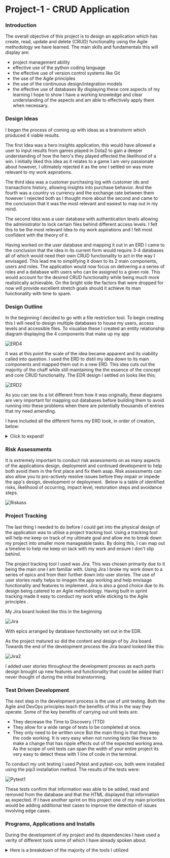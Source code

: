 # **Project-1 - CRUD Application**

### **Introduction**
The overall objective of this project is to design an application which has  create, read, update and delete (CRUD) functionality using the Agile methodology we have learned. 
The main skills and fundamentals this will display are:
* project management ability
* effective use of the python coding language
* the effective use of version control systems like Git
* the use of the Agile principles
* the use of the continuous design/integration models
* the effective use of databases
By displaying these core aspects of my learning I hope to show I have a working knowledge and clear understanding of the aspects and am able to effectively apply them when necessary. 



### **Design Ideas**
I began the process of  coming up with ideas as a brainstorm which produced 4 viable results.

The first Idea was a hero insights application, this would have allowed a user to input results from games played in Dota2 to gain a deeper understanding of how the hero's they played effected the likelihood of a win. 
I initially liked this idea as it relates to a game I am very passionate about however, I ultimately rejected it as the one I settled on was more relevant to my work aspirations.

The third idea was a customer purchasing log with customer ids and transactions history, allowing insights into purchase behavior. And the fourth was a country vs currency and the exchange rate between them however I rejected both as I thought more about the second and came to the conclusion that it was the most relevant and easiest to map out in my mind. 

The second Idea was a user database with authentication levels allowing the administrator to lock certain files behind different access levels. I felt this to be the most relevant Idea to my work aspirations and I felt most confident with the theory of it. 

Having worked on the user database and mapping it out in an ERD I came to the conclusion that the idea in its current form would require 3-4 databases all of which would need their own CRUD functionality to act in the way I envisaged. This lead me to simplifying it down to its 2 main components, users and roles. The application would now focus on delivering a a series of roles and a database with users who can be assigned to a given role. This would account for the desired CRUD functionality while being much more realistically achievable.
On the bright side the factors that were dropped for now will provide excellent stretch goals should it achieve its man functionality with time to spare. 



### **Design Outline** 
In the beginning  I decided to go with a file restriction tool. To begin creating this I will need to design multiple databases to house my users, access levels and accessible files.
To visualise these I created an entity relationship diagram displaying the 4 components that make up my app

![ERD4](https://i.imgur.com/7IW14a7.png)

It was at this point the scale of the idea became apparent and its viability called into question. 
I used the ERD to distil my idea down to its main components and mapped them out in a new ERD. This idea cuts out the majority of the chaff while still maintaining the the essence of the concept and core CRUD functionality.
The EDR design I settled on looks like this;

![ERD2](https://i.imgur.com/7VHvHw7.png)

As you can see its a lot different from how it was originally, these diagrams are very important for mapping out databases before building them to avoid running into these problems when there are potentially thousands of entries that my need amending. 

I have included all the different forms my ERD took, in order of creation, below:
<details>
 <summary>Click to expand!</summary>
  
![ERD3](https://i.imgur.com/zqFzORE.png)

![ERD4](https://i.imgur.com/hx79vUr.png)

![ERD5](https://i.imgur.com/EiOhQo5.png)

![ERD6](https://i.imgur.com/7IW14a7.png)

![ERD7](https://i.imgur.com/510ur8K.png)

![ERD8](https://i.imgur.com/7VHvHw7.png)

</details>



### **Risk Assessments**

It is extremely important to conduct risk assessments on as many aspects of the applications design, deployment and continued development to help both avoid them in the first place and fix them asap.
Risk assessments can also allow you to pro-actively resolve issues before they impair or impede the app's design, development or deployment.  
Below is a table of identified risks, likelihood of occurring, impact level, restoration steps and avoidance steps.

![Riskass](https://i.imgur.com/M6H7xsA.png)



### **Project Tracking**

The last thing I needed to do before I could get into the physical design of the application was to utilise a project tracking tool. Using a tracking tool will help me keep on track of my ultimate goal and allow me to break down my project into smaller more manageable tasks. By doing this, I can map out a timeline to help me keep on tack with my work and ensure I don't slip behind. 

The project tracking tool I used was Jira. This was chosen primarily due to it being the main one I am familiar with. Using Jira I broke my work down to a series of epics and from their further down into user stories. 
The use of user stories really helps to imagen the app working and help envisage functionality and features to implement. 
Jira is also a good choice due to its design being catered to an Agile methodology. Having built in sprint tracking made it easy to conduct my work while sticking to the Agile principles .

My Jira board looked like this in the beginning

![Jira](https://i.imgur.com/EcSxTb1.png)

With epics arranged by database functionality set out in the EDR.

As the project matured so did the content and design of by Jira board. Towards the end of the development process the Jira board looked like this:

![Jira2](https://i.imgur.com/zT5XCN3.png)

I added user stories throughout the development process as each parts design brought up new features and functionality that could be added that I never thought of during the initial brainstorming. 


### **Test Driven Development**


The next step in the development process is the use of unit testing. Both the Agile and DevOps principles teach the benefits of this in the way they operate. 
Some of the key benefits of carrying out unit tests are:
- They decrease the Time to Discovery (TTD)
- They allow for a wide range of tests to be completed at once.
- They only need to be written once
But the main thing is that they keep the code working. It is very easy when not running tests like these to make a change that has ripple effects out of the expected working area. As the scope of unit tests can span the width of your entire project its very easy to detect these with 1 line of code in the terminal.

To conduct my unit testing I used Pytest and pytest-cov, both were installed using the pip3 installation method. 
The results of the tests were:

![Pytest1](https://i.imgur.com/P6omcMa.png)

These tests confirm that information was able to be added, read and removed from the database and that the HTML displayed that information as expected. 
If I have another sprint on this project one of my main priorities would be adding additional test cases to improve the detection of issues involving edge cases.



### **Programs, Applications and Installs**

During the development of my project and its dependencies I have used a verity of different tools some of which I have already spoken about. 

<details>
  <summary>Here is a breakdown of the majority of the tools I utilized</summary>
  


![Pipeline]()



<details>
  <summary> Source Code</summary>
  
**Python**  
I chose python as my source code to fulfill the requirements of the project as it is the language I have the most knowledge of and ability in.  It was also a good choice doe to its extensive use in the industry and as a result has many guide, information sites and knowledge bases to help during the development process. 
In choosing python I was also able to utilize some of its modules both built in and external
Some of the modules I used were:
- Flask - This is a python driven micro framework which enables easy design and construction of web applications.
- SQLAlchemy - This is an extension for Flask, allowing it to manipulate data in relational databases with pythonic code.
- wtforms - This is an extension for Flask, allowing easy capture of data from a user in the shape of a form
- Pytest - This allows for unit testing to occur enabling the length and breadth of a project to be tested with 1 line of code. 

In reflection if I was to do another project like this I would use python again as it was easy to use and find further information on. 

##  Visual Studio Code
VS Code is a source-code editor which offers features including debugging, syntax highlighting, intelligent code completing and embedded git. This made it the obvious choice for me along with being something I have used in the past. 
10/10 will use again.

</details>

<details>
  <summary>## Version Control</summary>
  
  ## Git-Hub
Git hub was my version control service of choice as I have had some experience in it previously and it is very widely used. 
I really enjoyed using Git Hub as it was very easy to use and worked well with other tools I used such as Jenkins. 
If I were to work on another project like this I would definitely consider using GitHub again.
</details>

<details>
  <summary>##Project Tracking</summary>
  
  ## Jira

I have already given the reasons why I used Jira over other project tracking tools and should I will likely use it again on future projects. 

</details>

<details>
  <summary>##CI Server / Unit Testing</summary>
  
  ## Jenkins

I chose Jenkins to use for both my unit testing and CI server because it is the service I have the most experience with. I made use of its web hook capabilities to automatically run my unit tests through it Which made life a lot easier when it came to the testing phase.

I will very likely be using this again on future projects due to its ease of use. 

</details>

<details>
  <summary>##Miscellaneous </summary>
  
## Google Could Platform
GCP was my cloud provider for my project due to its free trial period I made good use of the many free services it offers and will likely use it again in the future as a result of its easy to use website and easy to understand services. 

## MySQL
I chose MySQL for its entry level understandability. The interactions with python via SQLAlchemy made it easy to manipulate the database as needed. 
In a future project I may use this again however it doesn't handle many to many relationships resulting in workarounds needing to be utilised should a many to many relationship occur.

## Linux
Last but not least I used Linux, Ubuntu 18 for my virtual machine as it is open source meaning there is a tonne of help websites and a large community behind it when you get stuck. Another big reason was its customisability. There are a mountain of addons, plug-ins and apps to expand its functionality and tailor it to your needs. This came in handy during the project. 
A final thing is it's very light weight making it very good for using on virtual machines as it doesn't cost to much to have it running. 

I will definitely be using Linux in future projects. 

</details>


</details>